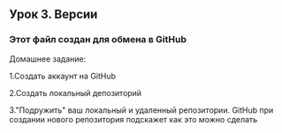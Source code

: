 ## Урок 3. Версии

### Этот файл создан для обмена в GitHub

Домашнее задание:

1.Создать аккаунт на GitHub

2.Создать локальный депозиторий

3."Подружить" ваш локальный и удаленный репозитории. GitHub при создании нового репозитория подскажет как это можно сделать

